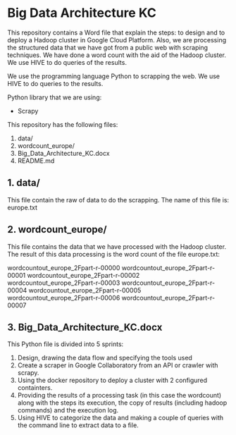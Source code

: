 # Big Data Architecture KC

This repository contains a Word file that explain the steps: to design and to deploy a Hadoop cluster in Google Cloud Platform. Also, we are processing the structured data that we have got from a public web with scraping  techniques. We have done a word count with the aid of the Hadoop cluster.
We use HIVE to do queries of the results.

We use the programming language Python to scrapping the web.
We use HIVE to do queries to the results.

Python library that we are using:
* Scrapy

This repository has the following files:
  1. data/
  2. wordcount_europe/
  3. Big_Data_Architecture_KC.docx
  4. README.md
 

## 1. data/

This file contain the raw of data to do the scrapping. The name of this file is: europe.txt

## 2. wordcount_europe/

This file contains the data that we have processed with the Hadoop cluster. The result of this data processing is the word count of the file europe.txt:

wordcountout_europe_2Fpart-r-00000
wordcountout_europe_2Fpart-r-00001
wordcountout_europe_2Fpart-r-00002
wordcountout_europe_2Fpart-r-00003
wordcountout_europe_2Fpart-r-00004
wordcountout_europe_2Fpart-r-00005
wordcountout_europe_2Fpart-r-00006
wordcountout_europe_2Fpart-r-00007


## 3. Big_Data_Architecture_KC.docx

This Python file is divided into 5 sprints:

  1. Design, drawing the data flow and specifying the tools used
  2. Create a scraper in Google Collaboratory from an API or crawler with scrapy.
  3. Using the docker repository to deploy a cluster with 2 configured containters.
  4. Providing the results of a processing task (in this case the wordcount) along with the steps its execution, the copy of results (including hadoop commands) and the execution log.
  5. Using HIVE to categorize the data and making a couple of queries with the command line to extract data to a file.
